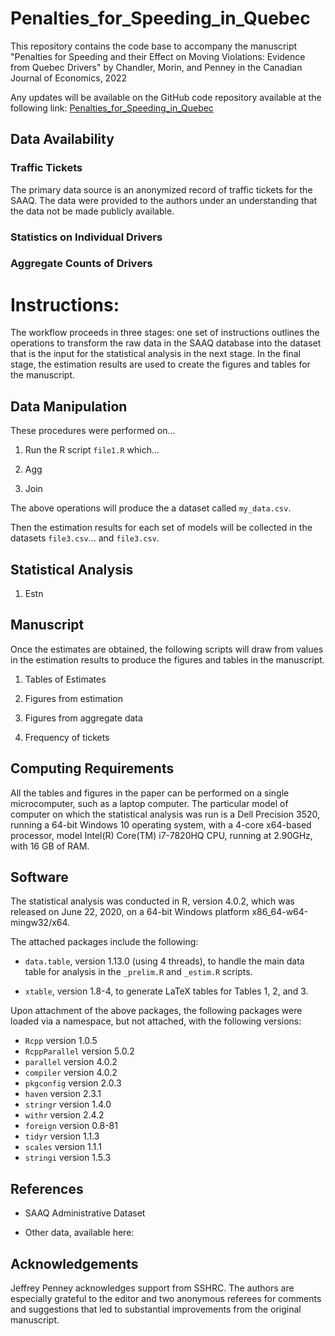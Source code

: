 # Penalties_for_Speeding_in_Quebec

This repository contains the code base to accompany the manuscript 
"Penalties for Speeding and their Effect on Moving Violations: 
Evidence from Quebec Drivers" 
by Chandler, Morin, and Penney in the Canadian Journal of Economics, 2022

Any updates will be available on the GitHub code repository 
available at the following link: 
[Penalties_for_Speeding_in_Quebec](https://github.com/LeeMorinUCF/Penalties_for_Speeding_in_Quebec)


## Data Availability

### Traffic Tickets

The primary data source is an anonymized record of traffic tickets
for the SAAQ. 
The data were provided to the authors under an understanding
that the data not be made publicly available. 


### Statistics on Individual Drivers



### Aggregate Counts of Drivers



# Instructions:

The workflow proceeds in three stages: 
one set of instructions outlines the operations 
to transform the raw data in the 
SAAQ database into the dataset that is the input 
for the statistical analysis
in the next stage. 
In the final stage, the estimation results 
are used to create the figures and tables for the manuscript. 


## Data Manipulation

These procedures were performed 
on...


1. Run the R script ```file1.R```
	which...

1. Agg

1. Join




The above operations will produce the a dataset called ```my_data.csv```.

Then the estimation results for each set of models will be collected in the datasets
```file3.csv```... and ```file3.csv```.


## Statistical Analysis

1. Estn


## Manuscript

Once the estimates are obtained, 
the following scripts will draw from values in the estimation
results to produce the figures and tables in the manuscript. 


1. Tables of Estimates

1. Figures from estimation

1. Figures from aggregate data

1. Frequency of tickets




## Computing Requirements

All the tables
and figures in the paper can be performed on a single microcomputer, 
such as a laptop computer.
The particular model of computer 
on which the statistical analysis was run
is a 
Dell Precision 3520,
running a 64-bit Windows 10 operating system, 
with a 4-core x64-based processor,
model Intel(R) Core(TM) i7-7820HQ CPU, 
running at 2.90GHz, 
with 16 GB of RAM.


## Software

The statistical analysis was conducted in R, version 4.0.2,
which was released on June 22, 2020, 
on a 64-bit Windows platform x86_64-w64-mingw32/x64. 

The attached packages include the following:

- ```data.table```, version 1.13.0 (using 4 threads), to handle the main data table for analysis in the ```_prelim.R``` and ```_estim.R``` scripts. 

- ```xtable```, version 1.8-4, to generate LaTeX tables for Tables 1, 2, and 3.

Upon attachment of the above packages, 
the following packages were loaded via a namespace, but not attached,
with the following versions:

- ```Rcpp``` version 1.0.5
- ```RcppParallel``` version 5.0.2
- ```parallel``` version 4.0.2
- ```compiler``` version 4.0.2
- ```pkgconfig``` version 2.0.3
- ```haven``` version 2.3.1
- ```stringr``` version 1.4.0
- ```withr``` version 2.4.2       
- ```foreign``` version 0.8-81    
- ```tidyr``` version 1.1.3       
- ```scales``` version 1.1.1      
- ```stringi``` version 1.5.3    

## References

- SAAQ Administrative Dataset

- Other data, available here:


## Acknowledgements


Jeffrey Penney acknowledges support from SSHRC. 
The authors are especially grateful to the editor and two anonymous referees 
for comments and suggestions that led to substantial improvements from the original manuscript. 
 